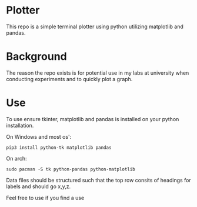 # Plotter
This repo is a simple terminal plotter using python utilizing matplotlib and pandas.

# Background
The reason the repo exists is for potential use in my labs at university when conducting experiments and to quickly plot a graph.

# Use
To use ensure tkinter, matplotlib and pandas is installed on your python installation.

On Windows and most os':
```
pip3 install python-tk matplotlib pandas
```

On arch:
```
sudo pacman -S tk python-pandas python-matplotlib
```

Data files should be structured such that the top row consits of headings for labels and should go x,y,z.

Feel free to use if you find a use
